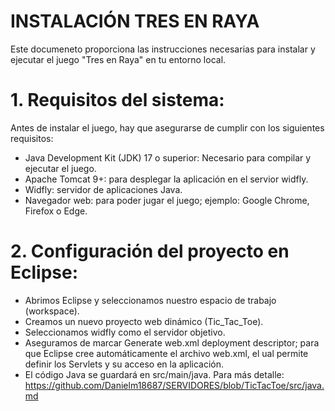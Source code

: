 # INSTALACIÓN TRES EN RAYA

Este documeneto proporciona las instrucciones necesarias para instalar y ejecutar el juego "Tres en Raya" en tu entorno local.

# 1. Requisitos del sistema:
Antes de instalar el juego, hay que asegurarse de cumplir con los siguientes requisitos:
- Java Development Kit (JDK) 17 o superior: Necesario para compilar y ejecutar el juego.
- Apache Tomcat 9+: para desplegar la aplicación en el servior widfly.
- Widfly: servidor de aplicaciones Java.
-  Navegador web: para poder jugar el juego; ejemplo: Google Chrome, Firefox o Edge.

# 2. Configuración del proyecto en Eclipse:
- Abrimos Eclipse y seleccionamos nuestro espacio de trabajo (workspace).
- Creamos un nuevo proyecto web dinámico (Tic_Tac_Toe).
- Seleccionamos widfly como el servidor objetivo.
- Aseguramos de marcar Generate web.xml deployment descriptor; para que Eclipse cree automáticamente el archivo web.xml, el ual permite definir los Servlets y su acceso en la aplicación.
- El código Java se guardará en src/main/java. Para más detalle: https://github.com/Danielm18687/SERVIDORES/blob/TicTacToe/src/java.md
